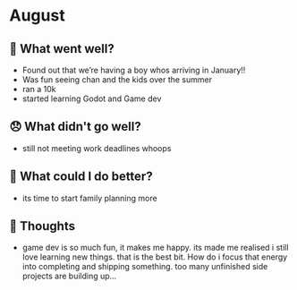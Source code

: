 # August

## 💪 What went well?

- Found out that we’re having a boy whos arriving in January!!
- Was fun seeing chan and the kids over the summer
- ran a 10k
- started learning Godot and Game dev

## 😞 What didn't go well?

- still not meeting work deadlines whoops

## 🚀 What could I do better?

- its time to start family planning more

## 🧠 Thoughts

- game dev is so much fun, it makes me happy. its made me realised i still love learning new things. that is the best bit. How do i focus that energy into completing and shipping something. too many unfinished side projects are building up…